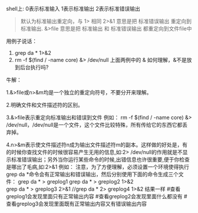 shell上:
0表示标准输入
1表示标准输出
2表示标准错误输出
> 默认为标准输出重定向，与 1> 相同
2>&1 意思是把 标准错误输出 重定向到 标准输出.
&>file 意思是把 标准输出 和 标准错误输出 都重定向到文件file中

用例子说话：

1. grep da * 1>&2 
2. rm -f $(find / -name core) &> /dev/null
上面两例中的 & 如何理解，&不是放到后台执行吗?

牛解：

1.&>file或n>&m均是一个独立的重定向符号，不要分开来理解。

2.明确文件和文件描述符的区别。

3.&>file表示重定向标准输出和错误到文件
例如：
rm -f $(find / -name core) &> /dev/null，/dev/null是一个文件，这个文件比较特殊，所有传给它的东西它都丢弃掉。

4.n>&m表示使文件描述符n成为输出文件描述符m的副本。这样做的好处是，有的时候你查找文件的时候很容易产生无用的信息,如:2> /dev/null的作用就是不显示标准错误输出；另外当你运行某些命令的时候,出错信息也许很重要,便于你检查是哪出了毛病,如:2>&1
例如：
注意，为了方便理解，必须设置一个环境使得执行grep da *命令会有正常输出和错误输出，然后分别使用下面的命令生成三个文件：
grep da * > greplog1
grep da * > greplog2 1>&2   
grep da * > greplog3 2>&1  //grep da * 2> greplog4 1>&2 结果一样
#查看greplog1会发现里面只有正常输出内容
#查看greplog2会发现里面什么都没有
#查看greplog3会发现里面既有正常输出内容又有错误输出内容